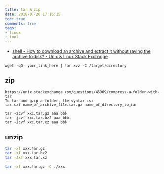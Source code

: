 ```yaml
---
title: tar & zip
date: 2018-07-26 17:16:15
toc: true
comments: true
tags:
- linux
- tool
---
```



- [shell - How to download an archive and extract it without saving the archive to disk? - Unix & Linux Stack Exchange](https://unix.stackexchange.com/questions/85194/how-to-download-an-archive-and-extract-it-without-saving-the-archive-to-disk/85195)
```
wget -qO- your_link_here | tar xvz -C /target/directory
```


## zip
```
https://unix.stackexchange.com/questions/46969/compress-a-folder-with-tar
To tar and gzip a folder, the syntax is:
tar czf name_of_archive_file.tar.gz name_of_directory_to_tar

tar -zcvf xxx.tar.gz aaa bbb
tar -jcvf xxx.tar.bz2 aaa bbb
tar -Jcvf xxx.tar.xz aaa bbb
```
## unzip
```sh
tar -xf xxx.tar.gz
tar -xf xxx.tar.bz2
tar -Jxf xxx.tar.xz

tar -xf xxx.tar.gz -C ./xxx
```